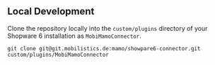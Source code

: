 ## Local Development

Clone the repository locally into the `custom/plugins` directory of your Shopware 6 installation as `MobiMamoConnector`.

```console
git clone git@git.mobilistics.de:mamo/showpare6-connector.git custom/plugins/MobiMamoConnector
```

